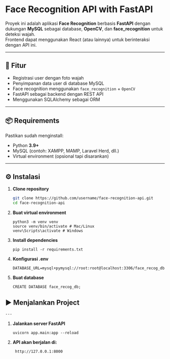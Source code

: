 # Face Recognition API with FastAPI

Proyek ini adalah aplikasi **Face Recognition** berbasis **FastAPI** dengan dukungan **MySQL** sebagai database, **OpenCV**, dan **face_recognition** untuk deteksi wajah.  
Frontend dapat menggunakan React (atau lainnya) untuk berinteraksi dengan API ini.

---

## 🚀 Fitur

- Registrasi user dengan foto wajah
- Penyimpanan data user di database MySQL
- Face recognition menggunakan `face_recognition` + `OpenCV`
- FastAPI sebagai backend dengan REST API
- Menggunakan SQLAlchemy sebagai ORM

---

## 📦 Requirements

Pastikan sudah menginstall:

- Python **3.9+**
- MySQL (contoh: XAMPP, MAMP, Laravel Herd, dll.)
- Virtual environment (opsional tapi disarankan)

---

## ⚙️ Instalasi

1. **Clone repository**
   ```bash
   git clone https://github.com/username/face-recognition-api.git
   cd face-recognition-api
   ```
2. **Buat virtual environment**
   ```
   python3 -m venv venv
   source venv/bin/activate # Mac/Linux
   venv\Scripts\activate # Windows
   ```
3. **Install dependencies**
   ```
   pip install -r requirements.txt
   ```
4. **Konfigurasi .env**
   ```
   DATABASE_URL=mysql+pymysql://root:root@localhost:3306/face_recog_db
   ```
5. **Buat database**
   ```
   CREATE DATABASE face_recog_db;
   ```

## ▶️ Menjalankan Project

    ---

1. **Jalankan server FastAPI**
   ```
   uvicorn app.main:app --reload
   ```
2. **API akan berjalan di:**
   ```
    http://127.0.0.1:8000
   ```
